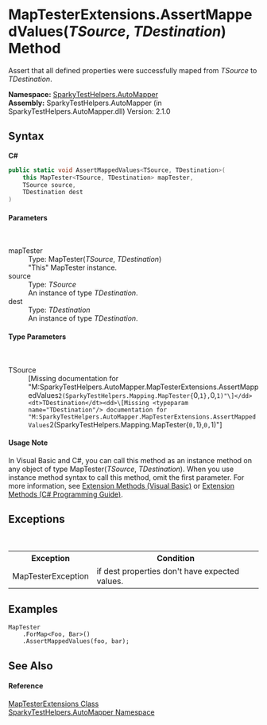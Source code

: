 # MapTesterExtensions.AssertMappedValues(*TSource*, *TDestination*) Method 
 

Assert that all defined properties were successfully maped from *TSource* to *TDestination*.

**Namespace:**&nbsp;<a href="N_SparkyTestHelpers_AutoMapper.md">SparkyTestHelpers.AutoMapper</a><br />**Assembly:**&nbsp;SparkyTestHelpers.AutoMapper (in SparkyTestHelpers.AutoMapper.dll) Version: 2.1.0

## Syntax

**C#**<br />
``` C#
public static void AssertMappedValues<TSource, TDestination>(
	this MapTester<TSource, TDestination> mapTester,
	TSource source,
	TDestination dest
)

```


#### Parameters
&nbsp;<dl><dt>mapTester</dt><dd>Type: MapTester(*TSource*, *TDestination*)<br />"This" MapTester instance.</dd><dt>source</dt><dd>Type: *TSource*<br />An instance of type *TDestination*.</dd><dt>dest</dt><dd>Type: *TDestination*<br />An instance of type *TDestination*.</dd></dl>

#### Type Parameters
&nbsp;<dl><dt>TSource</dt><dd>\[Missing <typeparam name="TSource"/> documentation for "M:SparkyTestHelpers.AutoMapper.MapTesterExtensions.AssertMappedValues``2(SparkyTestHelpers.Mapping.MapTester{``0,``1},``0,``1)"\]</dd><dt>TDestination</dt><dd>\[Missing <typeparam name="TDestination"/> documentation for "M:SparkyTestHelpers.AutoMapper.MapTesterExtensions.AssertMappedValues``2(SparkyTestHelpers.Mapping.MapTester{``0,``1},``0,``1)"\]</dd></dl>

#### Usage Note
In Visual Basic and C#, you can call this method as an instance method on any object of type MapTester(*TSource*, *TDestination*). When you use instance method syntax to call this method, omit the first parameter. For more information, see <a href="http://msdn.microsoft.com/en-us/library/bb384936.aspx">Extension Methods (Visual Basic)</a> or <a href="http://msdn.microsoft.com/en-us/library/bb383977.aspx">Extension Methods (C# Programming Guide)</a>.

## Exceptions
&nbsp;<table><tr><th>Exception</th><th>Condition</th></tr><tr><td>MapTesterException</td><td>if dest properties don't have expected values.</td></tr></table>

## Examples

```
MapTester
    .ForMap<Foo, Bar>()
    .AssertMappedValues(foo, bar);
```


## See Also


#### Reference
<a href="T_SparkyTestHelpers_AutoMapper_MapTesterExtensions.md">MapTesterExtensions Class</a><br /><a href="N_SparkyTestHelpers_AutoMapper.md">SparkyTestHelpers.AutoMapper Namespace</a><br />